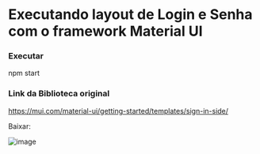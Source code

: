 
# Executando layout de Login e Senha com o framework Material UI


### Executar

npm start


### Link da Biblioteca original
https://mui.com/material-ui/getting-started/templates/sign-in-side/

Baixar:


![image](https://github.com/FelipeXavier99/React-Layout_Login_MaterialUi/assets/127893679/84dd5a06-a2ad-410a-a2ae-17f4c6c683b8)
